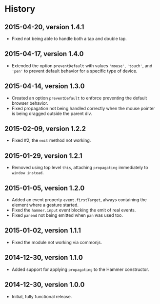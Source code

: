 # History

## 2015-04-20, version 1.4.1

- Fixed not being able to handle both a tap and double tap.


## 2015-04-17, version 1.4.0

- Extended the option `preventDefault` with values `'mouse'`, `'touch'`, 
  and `'pen'` to prevent default behavior for a specific type of device.


## 2015-04-14, version 1.3.0

- Created an option `preventDefault` to enforce preventing the default browser
  behavior.
- Fixed propagation not being handled correctly when the mouse pointer is
  being dragged outside the parent div.


## 2015-02-09, version 1.2.2

- Fixed #2, the `emit` method not working.


## 2015-01-29, version 1.2.1

- Removed using top level `this`, attaching `propagating` immediately to
  `window instead`.


## 2015-01-05, version 1.2.0

- Added an event property `event.firstTarget`, always containing the element
  where a gesture started.
- Fixed the `hammer.input` event blocking the emit of real events.
- Fixed `panend` not being emitted when `pan` was used too.


## 2015-01-02, version 1.1.1

- Fixed the module not working via commonjs.


## 2014-12-30, version 1.1.0

- Added support for applying `propagating` to the Hammer constructor.


## 2014-12-30, version 1.0.0

- Initial, fully functional release.
